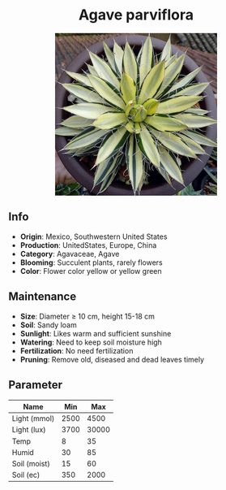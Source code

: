 <h1 align='center'>Agave parviflora</h1>
<p align="center">
    <img 
        align='center'
        width='320'
        src="../images/agave parviflora.png" 
        alt='Agave parviflora' />
</p>

## Info

 - **Origin**: Mexico, Southwestern United States
 - **Production**: UnitedStates, Europe, China
 - **Category**: Agavaceae, Agave
 - **Blooming**: Succulent plants, rarely flowers
 - **Color**: Flower color yellow or yellow green

## Maintenance

 - **Size**: Diameter ≥ 10 cm, height 15-18 cm
 - **Soil**: Sandy loam
 - **Sunlight**: Likes warm and sufficient sunshine
 - **Watering**: Need to keep soil moisture high
 - **Fertilization**: No need fertilization
 - **Pruning**: Remove old, diseased and dead leaves timely

## Parameter

| Name         | Min  | Max   |
|--------------|------|-------|
| Light (mmol) | 2500 | 4500  |
| Light (lux)  | 3700 | 30000 |
| Temp         | 8    | 35    |
| Humid        | 30   | 85    |
| Soil (moist) | 15   | 60    |
| Soil (ec)    | 350  | 2000  |